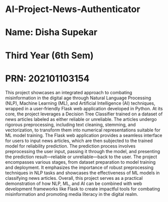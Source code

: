 # AI-Project-News-Authenticator
# Name: Disha Supekar
# Third Year (6th Sem)
# PRN: 202101103154

This project showcases an integrated approach to combating misinformation in the digital age through Natural Language Processing (NLP), Machine Learning (ML), and Artificial Intelligence (AI) techniques, wrapped in a user-friendly Flask web application developed in Python.
At its core, the project leverages a Decision Tree Classifier trained on a dataset of news articles labeled as either reliable or unreliable. The articles undergo rigorous preprocessing, including text cleaning, stemming, and vectorization, to transform them into numerical representations suitable for ML model training.
The Flask web application provides a seamless interface for users to input news articles, which are then subjected to the trained model for reliability prediction. The prediction process involves preprocessing the user input, passing it through the model, and presenting the prediction result—reliable or unreliable—back to the user.
The project encompasses various stages, from dataset preparation to model training and deployment. It emphasizes the importance of robust preprocessing techniques in NLP tasks and showcases the effectiveness of ML models in classifying news articles.
Overall, this project serves as a practical demonstration of how NLP, ML, and AI can be combined with web development frameworks like Flask to create impactful tools for combating misinformation and promoting media literacy in the digital realm.

